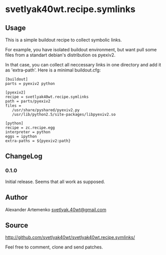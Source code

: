 svetlyak40wt.recipe.symlinks
============================

Usage
-----

This is a simple buildout recipe to collect symbolic links.

For example, you have isolated buildout environment, but want
pull some files from a standart debian's distribution os pyexiv2.

In that case, you can collect all neccessary links in one directory
and add it as 'extra-path'. Here is a minimal buildout.cfg:

    [buildout]
    parts = pyexiv2 python

    [pyexiv2]
    recipe = svetlyak40wt.recipe.symlinks
    path = parts/pyexiv2
    files =
       /usr/share/pyshared/pyexiv2.py
       /usr/lib/python2.5/site-packages/libpyexiv2.so

    [python]
    recipe = zc.recipe.egg
    interpreter = python
    eggs = ipython
    extra-paths = ${pyexiv2:path}


ChangeLog
---------

### 0.1.0

Initial release. Seems that all work as supposed.


Author
------

Alexander Artemenko <svetlyak.40wt@gmail.com>


Source
------

http://github.com/svetlyak40wt/svetlyak40wt.recipe.symlinks/

Feel free to comment, clone and send patches.

